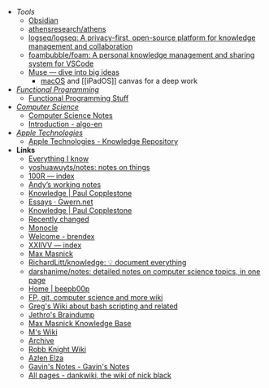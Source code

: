 - *Tools*
	- [Obsidian](Obsidian.md)
	- [athensresearch/athens](https://github.com/athensresearch/athens)
	- [logseq/logseq: A privacy-first, open-source platform for knowledge management and collaboration](https://github.com/logseq/logseq)
	- [foambubble/foam: A personal knowledge management and sharing system for VSCode](https://github.com/foambubble/foam)
	- [Muse — dive into big ideas](https://museapp.com/)
		- [macOS](macOS.md) and [[iPadOS]] canvas for a deep work
- *[Functional Programming](Information%20Technology/Programming/Paradigms/Functional%20Programming.md)*
	- [Functional Programming Stuff](https://okmij.org/ftp/)
- *[Computer Science](Information%20Technology/Programming/Computer%20Science.md)*
	- [Computer Science Notes](https://notes.eddyerburgh.me/)
	- [Introduction - algo-en](https://labuladong.gitbook.io/algo-en/)
- *[Apple Technologies](Information%20Technology/Programming/Apple%20Technologies.md)*
	- [Apple Technologies - Knowledge Repository](https://knowledge.rachelbrindle.com/programming/apple/index.html)
- **Links**
	- [Everything I know](https://wiki.nikitavoloboev.xyz/)
	- [yoshuawuyts/notes: notes on things](https://github.com/yoshuawuyts/notes)
	- [100R — index](https://100r.co/site/index.html)
	- [Andyʼs working notes](https://notes.andymatuschak.org/About_these_notes?stackedNotes=zUw5PuD8op9oq8kHvni6sug6eRTNtR9Wqma)
	- [Knowledge | Paul Copplestone](https://paul.copplest.one/knowledge/)
	- [Essays · Gwern.net](https://www.gwern.net/index)
	- [Knowledge | Paul Copplestone](https://paul.copplest.one/knowledge/)
	- [Recently changed](https://blog.kowalczyk.info/changelog.html)
	- [Monocle](https://monocle.surge.sh/)
	- [Welcome - brendex](https://ltkmn.gitbook.io/brendex)
	- [XXIIVV — index](https://wiki.xxiivv.com/site/index.html)
	- [Max Masnick](https://maxmasnick.com/kb/)
	- [RichardLitt/knowledge: 💡 document everything](https://github.com/RichardLitt/knowledge)
	- [darshanime/notes: detailed notes on computer science topics, in one page](https://github.com/darshanime/notes)
	- [Home | beepb00p](https://beepb00p.xyz/)
	- [FP, git, computer science and more wiki](http://www-cs-students.stanford.edu/~blynn/etc.html)
	- [Greg's Wiki about bash scripting and related](https://mywiki.wooledge.org/EnglishFrontPage)
	- [Jethro's Braindump](https://braindump.jethro.dev/posts/)
	- [Max Masnick Knowledge Base](https://maxmasnick.com/kb/)
	- [M's Wiki](https://wiki.dzx.cz/)
	- [Archive](https://wiki.jacob.chvatal.com/archive)
	- [Robb Knight Wiki](https://intersect.rknight.me/)
	- [Azlen Elza](https://azlen.me/)
	- [Gavin's Notes - Gavin's Notes](https://nelson.co/notes/Gavin's+Notes)
	- [All pages - dankwiki, the wiki of nick black](https://nick-black.com/dankwiki/index.php/Special:AllPages)